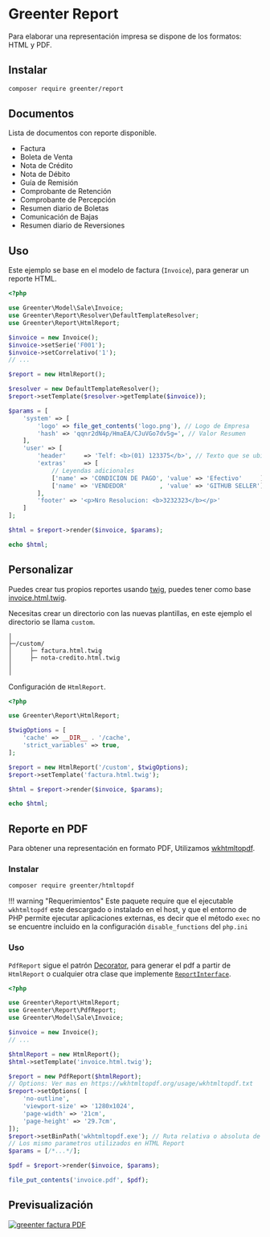 # Greenter Report

Para elaborar una representación impresa se dispone de los formatos: HTML y PDF.

## Instalar
```sh
composer require greenter/report
```

## Documentos
Lista de documentos con reporte disponible.

- Factura  
- Boleta de Venta
- Nota de Crédito  
- Nota de Débito  
- Guía de Remisión  
- Comprobante de Retención  
- Comprobante de Percepción
- Resumen diario de Boletas
- Comunicación de Bajas
- Resumen diario de Reversiones

## Uso

Este ejemplo se base en el modelo de factura (`Invoice`), para generar un reporte HTML. 

```php
<?php

use Greenter\Model\Sale\Invoice;
use Greenter\Report\Resolver\DefaultTemplateResolver;
use Greenter\Report\HtmlReport;

$invoice = new Invoice();
$invoice->setSerie('F001');
$invoice->setCorrelativo('1');
// ...

$report = new HtmlReport();

$resolver = new DefaultTemplateResolver();
$report->setTemplate($resolver->getTemplate($invoice));

$params = [
    'system' => [
        'logo' => file_get_contents('logo.png'), // Logo de Empresa
        'hash' => 'qqnr2dN4p/HmaEA/CJuVGo7dv5g=', // Valor Resumen 
    ],
    'user' => [
        'header'     => 'Telf: <b>(01) 123375</b>', // Texto que se ubica debajo de la dirección de empresa
        'extras'     => [
            // Leyendas adicionales
            ['name' => 'CONDICION DE PAGO', 'value' => 'Efectivo'     ],
            ['name' => 'VENDEDOR'         , 'value' => 'GITHUB SELLER'],
        ],
        'footer' => '<p>Nro Resolucion: <b>3232323</b></p>'
    ]
];

$html = $report->render($invoice, $params);

echo $html;
```

## Personalizar

Puedes crear tus propios reportes usando [twig](https://twig.symfony.com/), puedes tener como base [invoice.html.twig](https://github.com/thegreenter/report/blob/master/src/Report/Templates/invoice.html.twig).

Necesitas crear un directorio con las nuevas plantillas, en este ejemplo el directorio se llama `custom`.

```text
│
├─/custom/
│     ├─ factura.html.twig
│     ├─ nota-credito.html.twig
│
│
```

Configuración de `HtmlReport`.

```php
<?php

use Greenter\Report\HtmlReport;

$twigOptions = [
    'cache' => __DIR__ . '/cache',
    'strict_variables' => true,
];

$report = new HtmlReport('/custom', $twigOptions);
$report->setTemplate('factura.html.twig');

$html = $report->render($invoice, $params);

echo $html;
```


## Reporte en PDF

Para obtener una representación en formato PDF, Utilizamos [wkhtmltopdf](https://wkhtmltopdf.org/).

### Instalar
```sh
composer require greenter/htmltopdf
```

!!! warning "Requerimientos"
    Este paquete require que el ejecutable `wkhtmltopdf` este descargado o instalado en el host, y que el entorno de PHP permite ejecutar aplicaciones externas, es decir que el método `exec` no se encuentre incluido en la configuración `disable_functions` del `php.ini`

### Uso

`PdfReport` sigue el patrón [Decorator](https://es.wikipedia.org/wiki/Decorator_(patr%C3%B3n_de_dise%C3%B1o)), para generar el pdf a partir de `HtmlReport` o cualquier otra clase que implemente [`ReportInterface`](https://reference.greenter.dev/Greenter/Report/ReportInterface.html).

```php
<?php

use Greenter\Report\HtmlReport;
use Greenter\Report\PdfReport;
use Greenter\Model\Sale\Invoice;

$invoice = new Invoice();
// ...

$htmlReport = new HtmlReport();
$html->setTemplate('invoice.html.twig');

$report = new PdfReport($htmlReport);
// Options: Ver mas en https://wkhtmltopdf.org/usage/wkhtmltopdf.txt
$report->setOptions( [
    'no-outline',
    'viewport-size' => '1280x1024',
    'page-width' => '21cm',
    'page-height' => '29.7cm',
]);
$report->setBinPath('wkhtmltopdf.exe'); // Ruta relativa o absoluta de wkhtmltopdf
// Los mismo parametros utilizados en HTML Report
$params = [/*...*/];

$pdf = $report->render($invoice, $params);

file_put_contents('invoice.pdf', $pdf);

```

## Previsualización

[![greenter factura PDF](/img/greenter-factura-pdf.png)](/files/greenter-factura-preview.pdf)